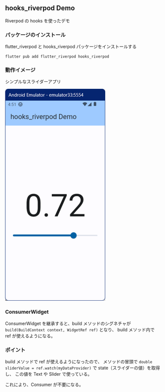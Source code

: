 ## hooks_riverpod Demo

Riverpod の hooks を使ったデモ

### パッケージのインストール

flutter_riverpod と hooks_riverpod パッケージをインストールする

``` console
flutter pub add flutter_riverpod hooks_riverpod
```

### 動作イメージ

シンプルなスライダーアプリ

![シンプルなスライダーアプリ](./images/app_screen_capture.png)

### ConsumerWidget

ConsumerWidget を継承すると、build メソッドのシグネチャが 
`build(BuildContext context, WidgetRef ref)` となり、
build メソッド内で ref が使えるようになる。

### ポイント

build メソッドで ref が使えるようになったので、
メソッドの冒頭で `double sliderValue = ref.watch(myDataProvider)` で state（スライダーの値）を取得し、
この値を Text や Slider で使っている。

これにより、Consumer が不要になる。
